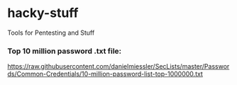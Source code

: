 # hacky-stuff
Tools for Pentesting and Stuff

### Top 10 million password .txt file:
https://raw.githubusercontent.com/danielmiessler/SecLists/master/Passwords/Common-Credentials/10-million-password-list-top-1000000.txt
